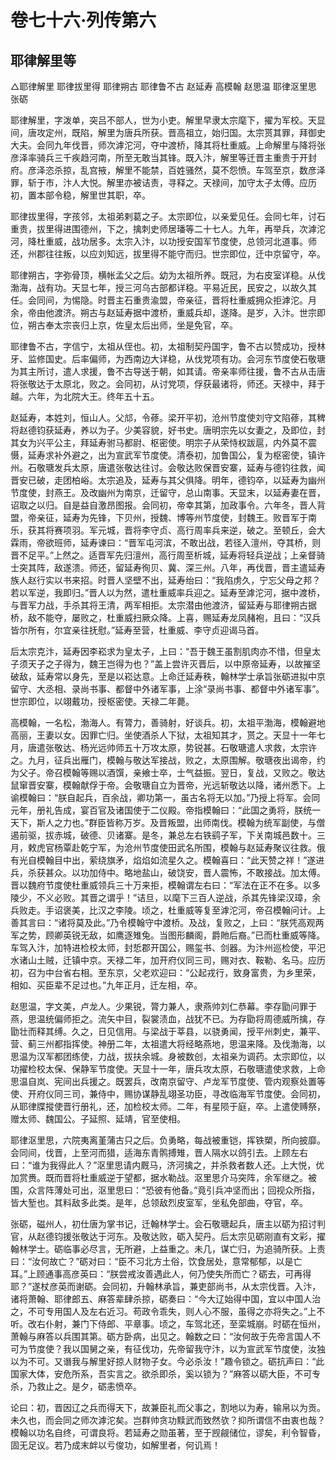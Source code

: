 # 卷七十六·列传第六

## 耶律解里等

△耶律解里 耶律拔里得 耶律朔古 耶律鲁不古 赵延寿 高模翰 赵思温 耶律沤里思 张砺

耶律解里，字泼单，突吕不部人，世为小吏。解里早隶太宗麾下，擢为军校。天显间，唐攻定州，既陷，解里为唐兵所获。晋高祖立，始归国。太宗贳其罪，拜御史大夫。会同九年伐晋，师次滹沱河，夺中渡桥，降其将杜重威。上命解里与降将张彦泽率骑兵三千疾趋河南，所至无敢当其锋。既入汴，解里等迁晋主重贵于开封府。彦泽恣杀掠，乱宫掖，解里不能禁，百姓骚然，莫不怨愤。车驾至京，数彦泽罪，斩于市，汴人大悦。解里亦被诘责，寻释之。天禄间，加守太子太傅。应历初，置本部令稳，解里世其职，卒。

耶律拔里得，字孩邻，太祖弟剌葛之子。太宗即位，以亲爱见任。会同七年，讨石重贵，拔里得进围德州，下之，擒刺史师居璠等二十七人。九年，再举兵，次滹沱河，降杜重威，战功居多。太宗入汴，以功授安国军节度使，总领河北道事。师还，州郡往往叛，以应刘知远，拔里得不能守而归。世宗即位，迁中京留守，卒。

耶律朔古，字弥骨顶，横帐孟父之后。幼为太祖所养。既冠，为右皮室详稳。从伐渤海，战有功。天显七年，授三河乌古部都详稳。平易近民，民安之，以故久其任。会同间，为惕隐。时晋主石重贵渝盟，帝亲征，晋将杜重威拥众拒滹沱。月余，帝由他渡济。朔古与赵延寿据中渡桥，重威兵却，遂降。是岁，入汴。世宗即位，朔古奉太宗丧归上京，佐皇太后出师，坐是免官，卒。

耶律鲁不古，字信宁，太祖从侄也。初，太祖制契丹国字，鲁不古以赞成功，授林牙、监修国史。后率偏师，为西南边大详稳，从伐党项有功。会河东节度使石敬瑭为其主所讨，遣人求援，鲁不古导送于朝，如其请。帝亲率师往援，鲁不古从击唐将张敬达于太原北，败之。会同初，从讨党项，俘获最诸将，师还。天禄中，拜于越。六年，为北院大王。终年五十五。

赵延寿，本姓刘，恒山人。父邟，令蓚。梁开平初，沧州节度使刘守文陷蓚，其稗将赵德钧获延寿，养以为子。少美容貌，好书史。唐明宗先以女妻之，及即位，封其女为兴平公主，拜延寿驸马都尉、枢密使。明宗子从荣恃权跋扈，内外莫不震慑，延寿求补外避之，出为宣武军节度使。清泰初，加鲁国公，复为枢密使，镇许州。石敬瑭发兵太原，唐遣张敬达往讨。会敬达败保晋安寨，延寿与德钧往救，闻晋安已破，走团柏峪。太宗追及，延寿与其父俱降。明年，德钧卒，以延寿为幽州节度使，封燕王。及改幽州为南京，迁留守，总山南事。天显末，以延寿妻在晋，诏取之以归。自是益自激昂图报。会同初，帝幸其第，加政事令。六年冬，晋人背盟，帝亲征，延寿为先锋，下贝州，授魏、博等州节度使，封魏王。败晋军于南乐，获其将赛项羽。军元城，晋将李守贞、高行周率兵来逆，破之。至顿丘，会大霖雨，帝欲班师，延寿谏曰：“晋军屯河滨，不敢出战，若径入澶州，夺其桥，则晋不足平。”上然之。适晋军先归澶州，高行周至析城，延寿将轻兵逆战；上亲督骑士突其阵，敌遂溃。师还，留延寿徇贝、冀、深三州。八年，再伐晋，晋主遣延寿族人赵行实以书来招。时晋人坚壁不出，延寿绐曰：“我陷虏久，宁忘父母之邦？若以军逆，我即归。”晋人以为然，遣杜重威率兵迎之。延寿至滹沱河，据中渡桥，与晋军力战，手杀其将王清，两军相拒。太宗潜由他渡济，留延寿与耶律朔古据桥，敌不能夺，屡败之，杜重威扫厥众降。上喜，赐延寿龙凤赭袍，且曰：“汉兵皆尔所有，尔宜亲往抚慰。”延寿至营，杜重威、李守贞迎谒马首。

后太宗克汴，延寿因李崧求为皇太子，上曰：“吾于魏王虽割肌肉亦不惜，但皇太子须天子之子得为，魏王岂得为也？”盖上尝许灭晋后，以中原帝延寿，以故摧坚破敌，延寿常以身先，至是以崧达意。上命迁延寿秩，翰林学士承旨张砺进拟中京留守、大丞相、录尚书事、都督中外诸军事，上涂“录尚书事、都督中外诸军事”。世宗即位，以翊戴功，授枢密使。天禄二年薨。

高模翰，一名松，渤海人。有膂力，善骑射，好谈兵。初，太祖平渤海，模翰避地高丽，王妻以女。因罪亡归。坐使酒杀人下狱，太祖知其才，贳之。天显十一年七月，唐遣张敬达、杨光远帅师五十万攻太原，势锐甚。石敬瑭遣人求救，太宗许之。九月，征兵出雁门，模翰与敬达军接战，败之，太原围解。敬瑭夜出谒帝，约为父子。帝召模翰等赐以酒馔，亲飨士卒，士气益振。翌日，复战，又败之。敬达鼠窜晋安寨，模翰献俘于帝。会敬瑭自立为晋帝，光远斩敬达以降，诸州悉下。上谕模翰曰：“朕自起兵，百余战，卿功第一，虽古名将无以加。”乃授上将军。会同元年，册礼告成，宴百官及诸国使于二仪殿。帝指模翰曰：“此国之勇将，朕统一天下，斯人之力也。”群臣皆称万岁。及晋叛盟，出师南伐。模翰为统军副使，与僧遏前驱，拔赤城，破德、贝诸寨。是冬，兼总左右铁鹞子军，下关南城邑数十。三月，敕虎官杨覃赴乾宁军，为沧州节度使田武名所围，模翰与赵延寿聚议往救。俄有光自模翰目中出，萦绕旗矛，焰焰如流星久之。模翰喜曰：“此天赞之祥！”遂进兵，杀获甚众。以功加侍中。略地盐山，破饶安，晋人震怖，不敢接战。加太傅。晋以魏府节度使杜重威领兵三十万来拒，模翰谓左右曰：“军法在正不在多。以多陵少，不义必败。其晋之谓乎！”诘旦，以麾下三百人逆战，杀其先锋梁汉璋，余兵败走。手诏褒美，比汉之李陵。顷之，杜重威等复至滹沱河，帝召模翰问计。上善其言曰：“诸将莫及此。”乃令模翰守中渡桥。及战，复败之，上曰：“朕凭高观两军之势，顾卿英锐无敌，如鹰逐雉兔。当图形麟阁，爵貤后裔。”已而杜重威等降。车驾入汴，加特进检校太师，封悊郡开国公，赐玺书、剑器。为汴州巡检使，平汜水诸山土贼，迁镇中京。天禄二年，加开府仪同三司，赐对衣、鞍勒、名马。应历初，召为中台省右相。至东京，父老欢迎曰：“公起戎行，致身富贵，为乡里荣，相如、买臣辈不足过也。”九年正月，迁左相，卒。

赵思温，字文美，卢龙人。少果锐，膂力兼人，隶燕帅刘仁恭幕。李存勖问罪于燕，思温统偏师拒之。流矢中目，裂裳渍血，战犹不已。为存勖将周德威所擒，存勖壮而释其缚。久之，日见信用。与梁战于莘县，以骁勇闻，授平州刺史，兼平、营、蓟三州都指挥使。神册二年，太祖遣大将经略燕地，思温来降。及伐渤海，以思温为汉军都团练使，力战，拔扶余城。身被数创，太祖亲为调药。太宗即位，以功擢检校太保、保静军节度使。天显十一年，唐兵攻太原，石敬瑭遣使求救，上命思温自岚、宪间出兵援之。既罢兵，改南京留守、卢龙军节度使、管内观察处置等使、开府仪同三司，兼侍中，赐协谋静乱翊圣功臣，寻改临海军节度使。会同初，从耶律牒摐使晋行册礼，还，加检校太师。二年，有星陨于庭，卒。上遣使赙祭，赠太师、魏国公。子延照、延靖，官至使相。

耶律沤里思，六院夷离堇蒲古只之后。负勇略，每战被重铠，挥铁槊，所向披靡。会同间，伐晋，上至河而猎，适海东青鹘搏雉，晋人隔水以鸽引去。上顾左右曰：“谁为我得此人？”沤里思请内厩马，济河擒之，并杀救者数人还。上大悦，优加赏赉。既而晋将杜重威逆于望都，据水勒战。沤里思介马突阵，余军继之。被围，众言阵薄处可出，沤里思曰：“恐彼有他备。”竟引兵冲坚而出；回视众所指，皆大堑也。其料敌多此类。是年，总领敌烈皮室军，坐私免部曲，夺官，卒。

张砺，磁州人，初仕唐为掌书记，迁翰林学士。会石敬瑭起兵，唐主以砺为招讨判官，从赵德钧援张敬达于河东。及敬达败，砺入契丹。后太宗见砺刚直有文彩，擢翰林学士。砺临事必尽言，无所避，上益重之。未几，谋亡归，为追骑所获。上责曰：“汝何故亡？”砺对曰：“臣不习北方土俗，饮食居处，意常郁郁，以是亡耳。”上顾通事高彦英曰：“朕尝戒汝善遇此人，何乃使失所而亡？砺去，可再得耶？”遂杖彦英而谢砺。会同初，升翰林承旨，兼吏部尚书，从太宗伐晋。入汴，诸将萧翰、耶律郎五、麻答辈肆杀掠，砺奏曰：“今大辽始得中国，宜以中国人治之，不可专用国人及左右近习。苟政令乖失，则人心不服，虽得之亦将失之。”上不听。改右仆射，兼门下侍郎、平章事。顷之，车驾北还，至栾城崩。时砺在恒州，萧翰与麻答以兵围其第。砺方卧病，出见之。翰数之曰：“汝何故于先帝言国人不可为节度使？我以国舅之亲，有征伐功，先帝留我守汴，以为宣武军节度使，汝独以为不可。又谮我与解里好掠人财物子女。今必杀汝！”趣令锁之。砺抗声曰：“此国家大体，安危所系，吾实言之。欲杀即杀，奚以锁为？”麻答以砺大臣，不可专杀，乃救止之。是夕，砺恚愤卒。

论曰：初，晋因辽之兵而得天下，故兼臣礼而父事之，割地以为寿，输帛以为贡。未久也，而会同之师次滹沱矣。岂群帅贪功黩武而致然欤？抑所谓信不由衷也哉？模翰以功名自终，可谓良将。若延寿之勋虽著，至于觊觎储位，谬矣，利令智昏，固无足议。若乃成末衅以亏俊功，如解里者，何讥焉！
